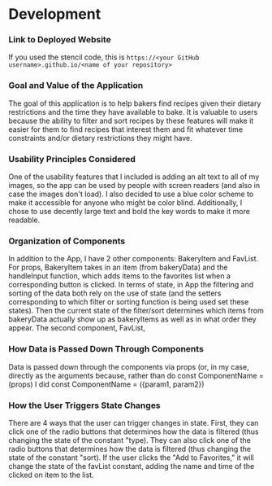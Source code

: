 # Development

### Link to Deployed Website
If you used the stencil code, this is `https://<your GitHub username>.github.io/<name of your repository>`

### Goal and Value of the Application
The goal of this application is to help bakers find recipes given their dietary restrictions and the time they have available to bake. It is
valuable to users because the ability to filter and sort recipes by these features will make it easier for them to find recipes that interest them and fit whatever time constraints and/or dietary restrictions they might have. 

### Usability Principles Considered 
One of the usability features that I included is adding an alt text to all of my images, so the app can be used by people with screen readers (and also in case the images don't load). I also decided to use a blue color scheme to make it accessible for anyone who might be color blind. Additionally, I chose to use decently large text and bold the key words to make it more readable.

### Organization of Components
In addition to the App, I have 2 other components: BakeryItem and FavList. For props, BakeryItem takes in an item (from bakeryData) and the handleInput function, which adds items to the favorites list when a corresponding button is clicked. In terms of state, in App the filtering and sorting of the data both rely on the use of state (and the setters corresponding to which filter or sorting function is being used set these states). Then the current state of the filter/sort determines which items from bakeryData actually show up as bakeryItems as well as in what order they appear. The second component, FavList,  

### How Data is Passed Down Through Components
Data is passed down through the components via props (or, in my case, directly as the arguments because, rather than do 
const ComponentName = (props)
I did 
const ComponentName = ({param1, param2})

### How the User Triggers State Changes
There are 4 ways that the user can trigger changes in state. First, they can click one of the radio buttons that determines how the data is filtered (thus changing the state of the constant "type). They can also click one of the radio buttons that determines how the data is filtered (thus changing the state of the constant "sort). If the user clicks the "Add to Favorites," it will change the state of the favList constant, adding the name and time of the clicked on item to the list. 

